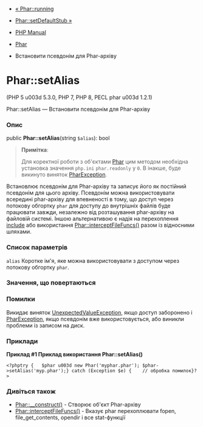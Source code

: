 - [« Phar::running](phar.running.md)
- [Phar::setDefaultStub »](phar.setdefaultstub.md)

- [PHP Manual](index.md)
- [Phar](class.phar.md)
- Встановити псевдонім для Phar-архіву

# Phar::setAlias

(PHP 5 u003d 5.3.0, PHP 7, PHP 8, PECL phar u003d 1.2.1)

Phar::setAlias — Встановити псевдонім для Phar-архіву

### Опис

public **Phar::setAlias**(string `$alias`): bool

> **Примітка**:
>
> Для коректної роботи з об'єктами [Phar](class.phar.md) цим методом
> необхідна установка значення `php.ini` `phar.readonly` у `0`. В
> інакше, буде викинуто виняток
> [PharException](class.pharexception.md).

Встановлює псевдонім для Phar-архіву та записує його як постійний
псевдонім для цього архіву. Псевдонім можна використовувати всередині
phar-архіву для впевненості в тому, що доступ через потокову обгортку
`phar` для доступу до внутрішніх файлів буде працювати завжди, незалежно
від розташування phar-архіву на файловій системі. Іншою альтернативою
є надія на перехоплення [include](function.include.md) або
використання [Phar::interceptFileFuncs()](phar.interceptfilefuncs.md)
разом із відносними шляхами.

### Список параметрів

`alias`
Коротке ім'я, яке можна використовувати з доступом через
потокову обгортку `phar`.

### Значення, що повертаються

### Помилки

Викидає виняток
[UnexpectedValueException](class.unexpectedvalueexception.md), якщо
доступ заборонено і [PharException](class.pharexception.md), якщо
псевдонім вже використовується, або виникли проблеми із записом на диск.

### Приклади

**Приклад #1 Приклад використання **Phar::setAlias()****

`<?phptry {   $phar u003d new Phar('myphar.phar'); $phar->setAlias('myp.phar');} catch (Exception $e) {    // обробка помилок}?> `

### Дивіться також

- [Phar::\_\_construct()](phar.construct.md) - Створює об'єкт
Phar-архіву
- [Phar::interceptFileFuncs()](phar.interceptfilefuncs.md) -
Вказує phar перехоплювати fopen, file_get_contents, opendir і все
stat-функції
